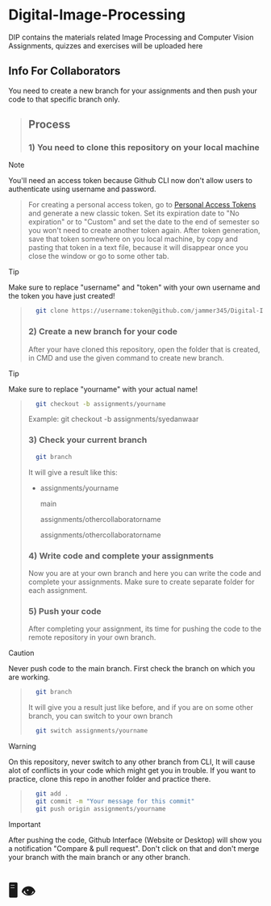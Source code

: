 # Digital-Image-Processing
DIP contains the materials related Image Processing and Computer Vision
Assignments, quizzes and exercises will be uploaded here

## Info For Collaborators
You need to create a new branch for your assignments and then push your code to that specific branch only.

> ## Process
> ### 1) You need to clone this repository on your local machine

> [!NOTE]
> You'll need an access token because Github CLI now don't allow users to authenticate using username and password.

> For creating a personal access token, go to [Personal Access Tokens](https://github.com/settings/tokens) and generate a new classic token. Set its expiration date to "No expiration" or to "Custom" and set the date to the end of semester so you won't need to create another token again. After token generation, save that token somewhere on you local machine, by copy and pasting that token in a text file, because it will disappear once you close the window or go to some other tab.

> [!TIP]
> Make sure to replace "username" and "token" with your own username and the token you have just created!

> ```bash
>   git clone https://username:token@github.com/jammer345/Digital-Image-Processing.git
> ```
>
> 
> ### 2) Create a new branch for your code
>
> After your have cloned this repository, open the folder that is created, in CMD and use the given command to create new branch.

> [!TIP]
> Make sure to replace "yourname" with your actual name!

> ```bash
>   git checkout -b assignments/yourname
> ```
> Example: git checkout -b assignments/syedanwaar
>
> ### 3) Check your current branch
> ```bash
>   git branch
> ```
> It will give a result like this:
>
> * assignments/yourname
>   
>   main
> 
>   assignments/othercollaboratorname
> 
>   assignments/othercollaboratorname
>
> ### 4) Write code and complete your assignments
>
> Now you are at your own branch and here you can write the code and complete your assignments. Make sure to create separate folder for each assignment.
>
> ### 5) Push your code
>
> After completing your assignment, its time for pushing the code to the remote repository in your own branch.

> [!CAUTION]
> Never push code to the main branch. First check the branch on which you are working.

> ```bash
>   git branch
> ```
> It will give you a result just like before, and if you are on some other branch, you can switch to your own branch
> ```bash
>   git switch assignments/yourname
> ```

> [!WARNING]
> On this repository, never switch to any other branch from CLI, It will cause alot of conflicts in your code which might get you in trouble. If you want to practice, clone this repo in another folder and practice there.

> ```bash
>   git add .
>   git commit -m "Your message for this commit"
>   git push origin assignments/yourname
> ```

> [!IMPORTANT]
> After pushing the code, Github Interface (Website or Desktop) will show you a notification "Compare & pull request". Don't click on that and don't merge your branch with the main branch or any other branch.


#  :desktop_computer: :eye:

